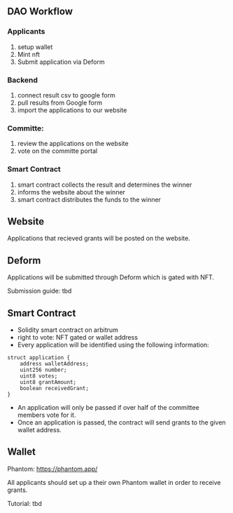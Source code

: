 ## DAO Workflow

### Applicants

1.  setup wallet
2.  Mint nft
3.  Submit application via Deform

### Backend

1. connect result csv to google form
2. pull results from Google form
3. import the applications to our website

### Committe:

1. review the applications on the website
2. vote on the committe portal

### Smart Contract

1. smart contract collects the result and determines the winner
2. informs the website about the winner
3. smart contract distributes the funds to the winner

## Website

Applications that recieved grants will be posted on the website.

## Deform

Applications will be submitted through Deform which is gated with NFT.

Submission guide: tbd

## Smart Contract

-   Solidity smart contract on arbitrum
-   right to vote: NFT gated or wallet address
-   Every application will be identified using the following information:

```
struct application {
    address walletAddress;
    uint256 number;
    uint8 votes;
    uint8 grantAmount;
    boolean receivedGrant;
}
```

-   An application will only be passed if over half of the committee members vote for it.
-   Once an application is passed, the contract will send grants to the given wallet address.

## Wallet

Phantom: https://phantom.app/

All applicants should set up a their own Phantom wallet in order to receive grants.

Tutorial: tbd

